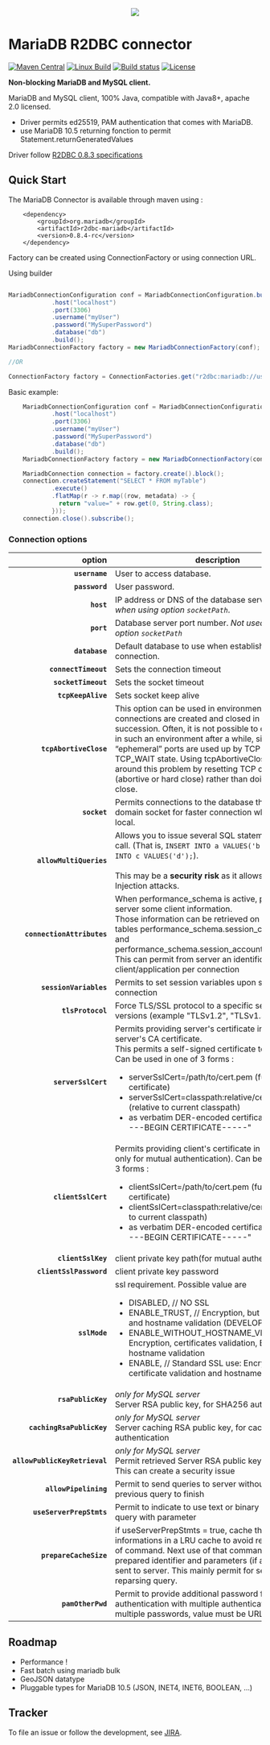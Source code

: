 <p align="center">
  <a href="http://mariadb.com/">
    <img src="https://mariadb.com/kb/static/images/logo-2018-black.png">
  </a>
</p>

# MariaDB R2DBC connector

[![Maven Central][maven-image]][maven-url]
[![Linux Build][travis-image]][travis-url]
[![Build status][appveyor-image]][appveyor-url]
[![License][license-image]][license-url]


**Non-blocking MariaDB and MySQL client.**

MariaDB and MySQL client, 100% Java, compatible with Java8+, apache 2.0 licensed.
- Driver permits ed25519, PAM authentication that comes with MariaDB.
- use MariaDB 10.5 returning fonction to permit Statement.returnGeneratedValues 

Driver follow [R2DBC 0.8.3 specifications](https://r2dbc.io/spec/0.8.3.RELEASE/spec/html/)


## Quick Start

The MariaDB Connector is available through maven using :

```
    <dependency>
        <groupId>org.mariadb</groupId>
        <artifactId>r2dbc-mariadb</artifactId>
        <version>0.8.4-rc</version>
    </dependency>
```

Factory can be created using ConnectionFactory or using connection URL.

Using builder                                                     
```java

MariadbConnectionConfiguration conf = MariadbConnectionConfiguration.builder()
            .host("localhost")
            .port(3306)
            .username("myUser")
            .password("MySuperPassword")
            .database("db")
            .build();
MariadbConnectionFactory factory = new MariadbConnectionFactory(conf);

//OR

ConnectionFactory factory = ConnectionFactories.get("r2dbc:mariadb://user:password@host:3306/myDB?option1=value");
```

Basic example: 
```java
    MariadbConnectionConfiguration conf = MariadbConnectionConfiguration.builder()
            .host("localhost")
            .port(3306)
            .username("myUser")
            .password("MySuperPassword")
            .database("db")
            .build();
    MariadbConnectionFactory factory = new MariadbConnectionFactory(conf);

    MariadbConnection connection = factory.create().block();
    connection.createStatement("SELECT * FROM myTable")
            .execute()
            .flatMap(r -> r.map((row, metadata) -> {
              return "value=" + row.get(0, String.class);
            }));
    connection.close().subscribe();
```

### Connection options

|option|description|type|default| 
|---:|---|:---:|:---:| 
| **`username`** | User to access database. |*string* | 
| **`password`** | User password. |*string* | 
| **`host`** | IP address or DNS of the database server. *Not used when using option `socketPath`*. |*string*| "localhost"|
| **`port`** | Database server port number. *Not used when using option `socketPath`*|*integer*| 3306|
| **`database`** | Default database to use when establishing the connection. | *string* | 
| **`connectTimeout`** | Sets the connection timeout |  *Duration* | 10s|
| **`socketTimeout`** | Sets the socket timeout |  *Duration* | |
| **`tcpKeepAlive`** | Sets socket keep alive  |  *Boolean* | false|
| **`tcpAbortiveClose`** | 	This option can be used in environments where connections are created and closed in rapid succession. Often, it is not possible to create a socket in such an environment after a while, since all local “ephemeral” ports are used up by TCP connections in TCP_WAIT state. Using tcpAbortiveClose works around this problem by resetting TCP connections (abortive or hard close) rather than doing an orderly close. |  *boolean* | false|
| **`socket`** | Permits connections to the database through the Unix domain socket for faster connection whe server is local. |  *string* | 
| **`allowMultiQueries`** | Allows you to issue several SQL statements in a single call. (That is, `INSERT INTO a VALUES('b'); INSERT INTO c VALUES('d');`).  <br/><br/>This may be a **security risk** as it allows for SQL Injection attacks.|  *boolean* | false| 
| **`connectionAttributes`** | When performance_schema is active, permit to send server some client information. <br>Those information can be retrieved on server within tables performance_schema.session_connect_attrs and performance_schema.session_account_connect_attrs. This can permit from server an identification of client/application per connection|*Map<String,String>* | 
| **`sessionVariables`** | Permits to set session variables upon successful connection |  *Map<String,String>* |
| **`tlsProtocol`** |Force TLS/SSL protocol to a specific set of TLS versions (example "TLSv1.2", "TLSv1.3").|*List<String>*| <i>java default</i>|
| **`serverSslCert`** | Permits providing server's certificate in DER form, or server's CA certificate. <br/>This permits a self-signed certificate to be trusted. Can be used in one of 3 forms : <ul><li> serverSslCert=/path/to/cert.pem (full path to certificate)</li><li> serverSslCert=classpath:relative/cert.pem (relative to current classpath)</li><li> as verbatim DER-encoded certificate string "------BEGIN CERTIFICATE-----"</li></ul> |*String*| |
| **`clientSslCert`** | Permits providing client's certificate in DER form (use only for mutual authentication). Can be used in one of 3 forms : <ul><li>clientSslCert=/path/to/cert.pem (full path to certificate)</li><li> clientSslCert=classpath:relative/cert.pem (relative to current classpath)</li><li> as verbatim DER-encoded certificate string "------BEGIN CERTIFICATE-----"</li></ul> |*String*| |
| **`clientSslKey`** | client private key path(for mutual authentication) |*String* | |
| **`clientSslPassword`** | client private key password |*charsequence* | |
| **`sslMode`** | ssl requirement. Possible value are <ul><li>DISABLED, // NO SSL</li><li>ENABLE_TRUST, // Encryption, but no certificate and hostname validation  (DEVELOPMENT ONLY)</li><li>ENABLE_WITHOUT_HOSTNAME_VERIFICATION, // Encryption, certificates validation, BUT no hostname validation</li><li>ENABLE, // Standard SSL use: Encryption, certificate validation and hostname validation</li></ul> | SslMode |DISABLED|
| **`rsaPublicKey`** | <i>only for MySQL server</i><br/> Server RSA public key, for SHA256 authentication |*String* | |
| **`cachingRsaPublicKey`** | <i>only for MySQL server</i><br/> Server caching RSA public key, for cachingSHA256 authentication |*String* | |
| **`allowPublicKeyRetrieval`** | <i>only for MySQL server</i><br/> Permit retrieved Server RSA public key from server. This can create a security issue |*boolean* | true | 
| **`allowPipelining`** | Permit to send queries to server without waiting for previous query to finish |*boolean* | true | 
| **`useServerPrepStmts`** | Permit to indicate to use text or binary protocol for query with parameter |*boolean* | false | 
| **`prepareCacheSize`** | if useServerPrepStmts = true, cache the prepared informations in a LRU cache to avoid re-preparation of command. Next use of that command, only prepared identifier and parameters (if any) will be sent to server. This mainly permit for server to avoid reparsing query. |*int* |256 |
| **`pamOtherPwd`** | Permit to provide additional password for PAM authentication with multiple authentication step. If multiple passwords, value must be URL encoded.|*string* | |  

## Roadmap

* Performance !
* Fast batch using mariadb bulk
* GeoJSON datatype
* Pluggable types for MariaDB 10.5 (JSON, INET4, INET6, BOOLEAN, ...)


## Tracker 

To file an issue or follow the development, see [JIRA](https://jira.mariadb.org/projects/R2DBC/issues/).


[travis-image]:https://travis-ci.com/mariadb-corporation/mariadb-connector-r2dbc.svg?branch=master
[travis-url]:https://travis-ci.com/mariadb-corporation/mariadb-connector-r2dbc
[maven-image]:https://maven-badges.herokuapp.com/maven-central/org.mariadb/r2dbc-mariadb/badge.svg
[maven-url]:https://maven-badges.herokuapp.com/maven-central/org.mariadb/r2dbc-mariadb
[appveyor-image]:https://ci.appveyor.com/api/projects/status/hbfar9vg8w0rw15f/branch/master?svg=true
[appveyor-url]:https://ci.appveyor.com/project/rusher/mariadb-connector-r2dbc-57na3/branch/master
[license-image]:https://img.shields.io/badge/License-Apache%202.0-blue.svg
[license-url]:https://opensource.org/licenses/Apache-2.0
